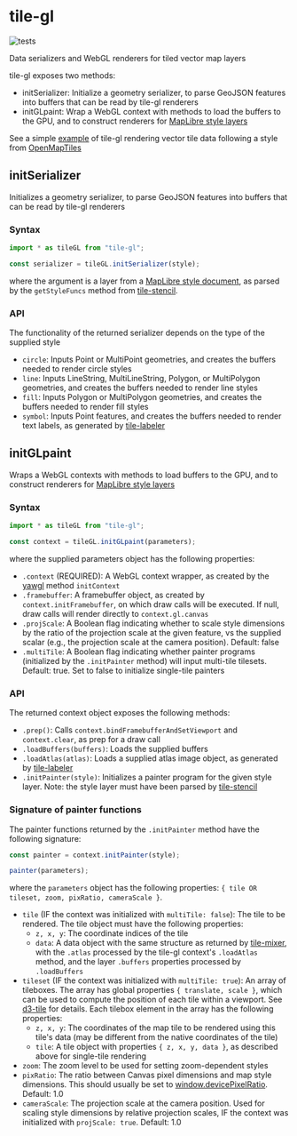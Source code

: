 # tile-gl

![tests](https://github.com/GlobeletJS/tile-gl/actions/workflows/node.js.yml/badge.svg)

Data serializers and WebGL renderers for tiled vector map layers

tile-gl exposes two methods:
- initSerializer: Initialize a geometry serializer, to parse GeoJSON
  features into buffers that can be read by tile-gl renderers
- initGLpaint: Wrap a WebGL context with methods to load the buffers to the
  GPU, and to construct renderers for [MapLibre style layers][MapLibre]

See a simple [example][] of tile-gl rendering vector tile data following a
style from [OpenMapTiles][]

[MapLibre]: https://maplibre.org/maplibre-gl-js-docs/style-spec/layers/
[example]: https://globeletjs.github.io/tile-gl/examples/maptiler-basic/index.html
[OpenMapTiles]: https://openmaptiles.org/styles/

## initSerializer
Initializes a geometry serializer, to parse GeoJSON features into buffers
that can be read by tile-gl renderers

### Syntax
```javascript
import * as tileGL from "tile-gl";

const serializer = tileGL.initSerializer(style);
```

where the argument is a layer from a [MapLibre style document][MapLibre], 
as parsed by the `getStyleFuncs` method from [tile-stencil][].

### API
The functionality of the returned serializer depends on the type of the
supplied style
- `circle`: Inputs Point or MultiPoint geometries, and creates the buffers
  needed to render circle styles
- `line`: Inputs LineString, MultiLineString, Polygon, or MultiPolygon
  geometries, and creates the buffers needed to render line styles
- `fill`: Inputs Polygon or MultiPolygon geometries, and creates the buffers
  needed to render fill styles
- `symbol`: Inputs Point features, and creates the buffers needed to render
  text labels, as generated by [tile-labeler][]

[tile-labeler]: https://github.com/GlobeletJS/tile-labeler
[tile-stencil]: https://github.com/GlobeletJS/tile-stencil

## initGLpaint
Wraps a WebGL contexts with methods to load buffers to the GPU, and to
construct renderers for [MapLibre style layers][MapLibre]

### Syntax
```javascript
import * as tileGL from "tile-gl";

const context = tileGL.initGLpaint(parameters);
```

where the supplied parameters object has the following properties:
- `.context` (REQUIRED): A WebGL context wrapper, as created by the
  [yawgl][] method `initContext`
- `.framebuffer`: A framebuffer object, as created by `context.initFramebuffer`,
  on which draw calls will be executed. If null, draw calls will render
  directly to `context.gl.canvas`
- `.projScale`: A Boolean flag indicating whether to scale style dimensions
  by the ratio of the projection scale at the given feature, vs the supplied
  scalar (e.g., the projection scale at the camera position). Default: false
- `.multiTile`: A Boolean flag indicating whether painter programs (initialized
  by the `.initPainter` method) will input multi-tile tilesets. Default: true.
  Set to false to initialize single-tile painters
 
[yawgl]: https://github.com/GlobeletJS/yawgl

### API
The returned context object exposes the following methods:
- `.prep()`: Calls `context.bindFramebufferAndSetViewport` and `context.clear`,
  as prep for a draw call
- `.loadBuffers(buffers)`: Loads the supplied buffers
- `.loadAtlas(atlas)`: Loads a supplied atlas image object, as generated by
  [tile-labeler][]
- `.initPainter(style)`: Initializes a painter program for the given style
  layer. Note: the style layer must have been parsed by [tile-stencil][]

### Signature of painter functions
The painter functions returned by the `.initPainter` method have the following
signature:
```javascript
const painter = context.initPainter(style);

painter(parameters);
```

where the `parameters` object has the following properties:
`{ tile OR tileset, zoom, pixRatio, cameraScale }`.
- `tile` (IF the context was initialized with `multiTile: false`): 
  The tile to be rendered. The tile object must have the following properties:
  - `z, x, y`: The coordinate indices of the tile
  - `data`: A data object with the same structure as returned by [tile-mixer][],
    with the `.atlas` processed by the tile-gl context's `.loadAtlas` method,
    and the layer `.buffers` properties processed by `.loadBuffers`
- `tileset` (IF the context was initialized with `multiTile: true`):
  An array of tileboxes. The array has global properties `{ translate, scale }`,
  which can be used to compute the position of each tile within a viewport. See
  [d3-tile][] for details. Each tilebox element in the array has the following 
  properties:
  - `z, x, y`: The coordinates of the map tile to be rendered using this tile's
    data (may be different from the native coordinates of the tile)
  - `tile`: A tile object with properties `{ z, x, y, data }`, as described
    above for single-tile rendering
- `zoom`: The zoom level to be used for setting zoom-dependent styles
- `pixRatio`: The ratio between Canvas pixel dimensions and map style
  dimensions. This should usually be set to [window.devicePixelRatio][].
  Default: 1.0
- `cameraScale`: The projection scale at the camera position. Used for scaling
  style dimensions by relative projection scales, IF the context was initialized
  with `projScale: true`. Default: 1.0

[tile-mixer]: https://github.com/GlobeletJS/tile-mixer
[d3-tile]: https://github.com/d3/d3-tile
[window.devicePixelRatio]: https://developer.mozilla.org/en-US/docs/Web/API/Window/devicePixelRatio
